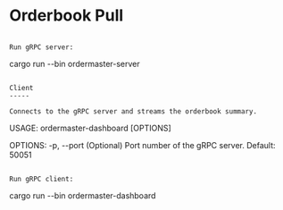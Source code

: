 
# Orderbook Pull


```

Run gRPC server:

```
cargo run --bin ordermaster-server
```

Client
-----

Connects to the gRPC server and streams the orderbook summary.

```
USAGE:
    ordermaster-dashboard [OPTIONS]

OPTIONS:
    -p, --port <PORT>    (Optional) Port number of the gRPC server. Default: 50051
```

Run gRPC client:

```
cargo run --bin ordermaster-dashboard



